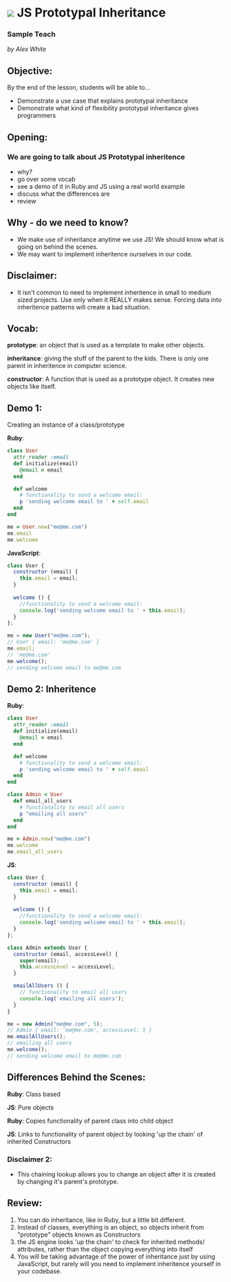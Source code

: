 # ![](https://ga-dash.s3.amazonaws.com/production/assets/logo-9f88ae6c9c3871690e33280fcf557f33.png) JS Prototypal Inheritance

### Sample Teach 
*by Alex White*

## Objective:

By the end of the lesson, students will be able to...
- Demonstrate a use case that explains prototypal inheritance
- Demonstrate what kind of flexibility prototypal inheritance gives
programmers

## Opening:

### We are going to talk about JS Prototypal inheritence 
 - why?
 - go over some vocab
 - see a demo of it in Ruby and JS using a real world example
 - discuss what the differences are
 - review


## Why - do we need to know?
- We make use of inheritance anytime we use JS! We should know what is going on behind the scenes.
- We may want to implement inheritence ourselves in our code.

## Disclaimer:
- It isn't common to need to implement inheritence in small to medium sized projects. Use only when it REALLY makes sense. Forcing data into inheritence patterns will create a bad situation.

## Vocab:
**prototype**: an object that is used as a template to make other objects.

**inheritance**: giving the stuff of the parent to the kids. There is only one parent in inheritence in computer science.

**constructor**: A function that is used as a prototype object. It creates new objects like itself.

## Demo 1: 
Creating an instance of a class/prototype

**Ruby**:
```ruby
class User
  attr_reader :email
  def initialize(email)
    @email = email
  end

  def welcome
    # functionality to send a welcome email:
    p 'sending welcome email to ' + self.email
  end
end

me = User.new("me@me.com")
me.email
me.welcome
```
**JavaScript**:
```js
class User {
  constructor (email) {
    this.email = email;
  }
  
  welcome () {
    //functionality to send a welcome email:
    console.log('sending welcome email to ' + this.email);
  }
};

me = new User("me@me.com");
// User { email: 'me@me.com' }
me.email;
// 'me@me.com'
me.welcome();
// sending welcome email to me@me.com
```
## Demo 2: Inheritence
**Ruby**:
```ruby
class User
  attr_reader :email
  def initialize(email)
    @email = email
  end

  def welcome
    # functionality to send a welcome email:
    p 'sending welcome email to ' + self.email
  end
end

class Admin < User
  def email_all_users
    # functionality to email all users
    p "emailing all users"
  end
end

me = Admin.new("me@me.com")
me.welcome
me.email_all_users
```
**JS**:
```js
class User {
  constructor (email) {
    this.email = email;
  }
  
  welcome () {
    //functionality to send a welcome email:
    console.log('sending welcome email to ' + this.email);
  }
};

class Admin extends User {
  constructor (email, accessLevel) {
    super(email);
    this.accessLevel = accessLevel;
  }

  emailAllUsers () {
    // functionality to email all users
    console.log('emailing all users');	
  }
}

me = new Admin("me@me.com", 5);
// Admin { email: 'me@me.com', accessLevel: 5 }
me.emailAllUsers();
// emailing all users
me.welcome();
// sending welcome email to me@me.com

```

## Differences Behind the Scenes:
**Ruby**: Class based

**JS**: Pure objects

**Ruby**: Copies functionality of parent class into child object

**JS**: Links to functionality of parent object by looking 'up the chain' of inherited Constructors

### Disclaimer 2:
- This chaining lookup allows you to change an object after it is created by changing it's parent's prototype. 


## Review:

1. You can do inheritance, like in Ruby, but a little bit different. 
2. Instead of classes, everything is an object, so objects inherit from "prototype" objects known as Constructors 
4. the JS engine looks 'up the chain' to check for inherited methods/ attributes, rather than the object copying everything into itself
5. You will be taking advantage of the power of inheritance just by using JavaScript, but rarely will you need to implement inheritence yourself in your codebase. 




